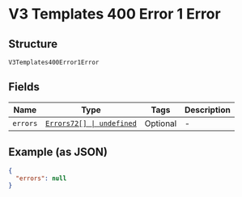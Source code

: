 
# V3 Templates 400 Error 1 Error

## Structure

`V3Templates400Error1Error`

## Fields

| Name | Type | Tags | Description |
|  --- | --- | --- | --- |
| `errors` | [`Errors72[] \| undefined`](../../doc/models/errors-72.md) | Optional | - |

## Example (as JSON)

```json
{
  "errors": null
}
```

